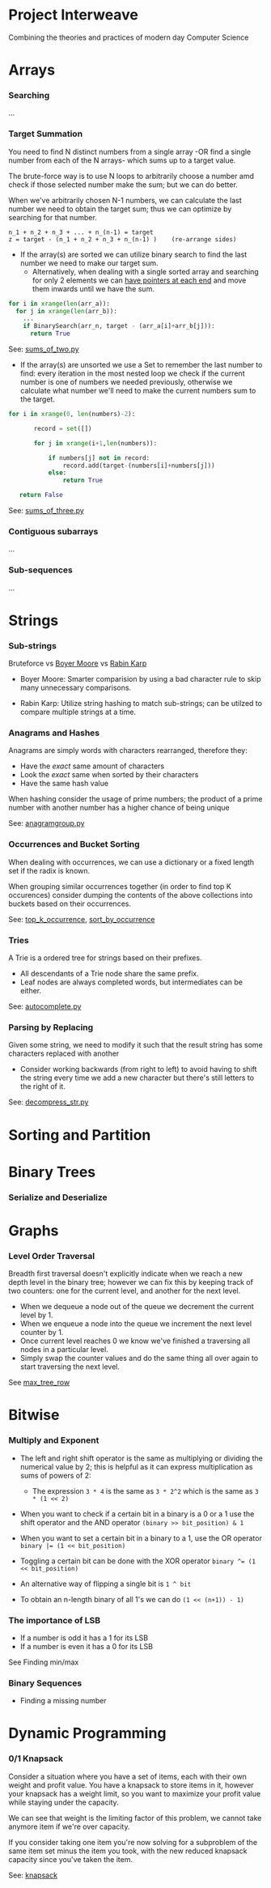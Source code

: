 # Project Interweave
Combining the theories and practices of modern day Computer Science


# Arrays

### Searching
...

### Target Summation
You need to find N distinct numbers from a single array -OR find a single number from each of the N arrays- which sums up to a target value.

The brute-force way is to use N loops to arbitrarily choose a number amd check if those selected number make the sum; but we can do better.

When we've arbitrarily chosen N-1 numbers, we can calculate the last number we need to obtain the target sum; thus we can optimize by searching for that number.
```
n_1 + n_2 + n_3 + ... + n_(n-1) = target
z = target - (n_1 + n_2 + n_3 + n_(n-1) )    (re-arrange sides)
```

- If the array(s) are sorted we can utilize binary search to find the last number we need to make our target sum.
  - Alternatively, when dealing with a single sorted array and searching for only 2 elements we can [have pointers at each end](python/sums_of_two.py) and move them inwards until we have the sum.

```python
for i in xrange(len(arr_a)):
  for j in xrange(len(arr_b)):
    ...
    if BinarySearch(arr_n, target - (arr_a[i]+arr_b[j])):
      return True
```
See: [sums_of_two.py](python/sums_of_two.py)

- If the array(s) are unsorted we use a Set to remember the last number to find: every iteration in the most nested loop we check if the current number is one of numbers we needed previously, otherwise we calculate what number we'll need to make the current numbers sum to the target.

```python
for i in xrange(0, len(numbers)-2):

       record = set([])

       for j in xrange(i+1,len(numbers)):

           if numbers[j] not in record:
               record.add(target-(numbers[i]+numbers[j]))
           else:
               return True

   return False
```
See: [sums_of_three.py](python/sums_of_three.py)

### Contiguous subarrays
...

### Sub-sequences
...

# Strings
### Sub-strings
Bruteforce vs [Boyer Moore](python/boyer_moore.py) vs [Rabin Karp](python/rabin_karp.py)

- Boyer Moore:
Smarter comparision by using a bad character rule to skip many unnecessary comparisons.

- Rabin Karp:
Utilize string hashing to match sub-strings; can be utilzed to compare multiple strings at a time.

### Anagrams and Hashes

Anagrams are simply words with characters rearranged, therefore they:
 - Have the *exact* same amount of characters
 - Look the *exact* same when sorted by their characters
 - Have the same hash value

When hashing consider the usage of prime numbers; the product of a prime number with another number has a higher chance of being unique

See: [anagramgroup.py](python/anagramgroup.py)

### Occurrences and Bucket Sorting

When dealing with occurrences, we can use a dictionary or a fixed length set if the radix is known.

When grouping similar occurrences together (in order to find top K occurences) consider dumping the contents of the above collections into buckets based on their occurrences.

See: [top_k_occurrence](python/top_k_occurrence), [sort_by_occurrence](python/sort_by_occurrence)

### Tries

A Trie is a ordered tree for strings based on their prefixes.
 - All descendants of a Trie node share the same prefix.
 - Leaf nodes are always completed words, but intermediates can be either.

See: [autocomplete.py](python/autocomplete.py)

### Parsing by Replacing

Given some string, we need to modify it such that the result string has some characters replaced with another
 - Consider working backwards (from right to left) to avoid having to shift the string every time we add a new character but there's still letters to the right of it.

See: [decompress_str.py](python/decompress_str.py)

# Sorting and Partition

# Binary Trees
### Serialize and Deserialize

# Graphs
### Level Order Traversal
Breadth first traversal doesn't explicitly indicate when we reach a new depth level in the binary tree; however we can fix this by keeping track of two counters: one for the current level, and another for the next level.
- When we dequeue a node out of the queue we decrement the current level by 1.
- When we enqueue a node into the queue we increment the next level counter by 1.
- Once current level reaches 0 we know we've finished a traversing all nodes in a particular level.
- Simply swap the counter values and do the same thing all over again to start traversing the next level.

See [max_tree_row](python/max_tree_row.py)

# Bitwise
### Multiply and Exponent
- The left and right shift operator is the same as multiplying or dividing the numerical value by 2;
this is helpful as it can express multiplication as sums of powers of 2:
  - The expression `3 * 4` is the same as `3 * 2^2` which is the same as `3 * (1 << 2)`

- When you want to check if a certain bit in a binary is a 0 or a 1 use the shift operator and the AND operator
`(binary >> bit_position) & 1`

- When you want to set a certain bit in a binary to a 1, use the OR operator
`binary |= (1 << bit_position)`

- Toggling a certain bit can be done with the XOR operator
`binary ^= (1 << bit_position)`

- An alternative way of flipping a single bit is `1 ^ bit`

- To obtain an n-length binary of all 1's we can do `(1 << (n+1)) - 1)`

### The importance of LSB
- If a number is odd it has a 1 for its LSB
- If a number is even it has a 0 for its LSB

See Finding min/max

### Binary Sequences

- Finding a missing number

# Dynamic Programming

### 0/1 Knapsack
Consider a situation where you have a set of items, each with their own weight and profit value.
You have a knapsack to store items in it, however your knapsack has a weight limit, so you want to maximize your profit value while staying under the capacity.

We can see that weight is the limiting factor of this problem, we cannot take anymore item if we're over capacity.

If you consider taking one item you're now solving for a subproblem of the same item set minus the item you took, with the new reduced knapsack capacity since you've taken the item.

See: [knapsack](python/dynamic_programming/knapsack.py)